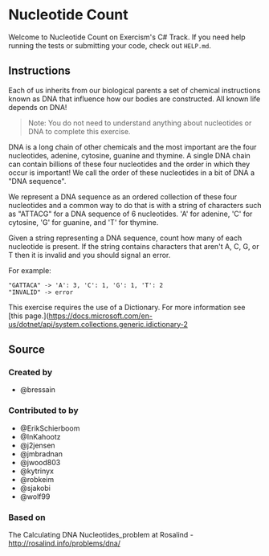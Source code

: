 # Nucleotide Count

Welcome to Nucleotide Count on Exercism's C# Track.
If you need help running the tests or submitting your code, check out `HELP.md`.

## Instructions

Each of us inherits from our biological parents a set of chemical instructions known as DNA that influence how our bodies are constructed. All known life depends on DNA!

> Note: You do not need to understand anything about nucleotides or DNA to complete this exercise.

DNA is a long chain of other chemicals and the most important are the four nucleotides, adenine, cytosine, guanine and thymine. A single DNA chain can contain billions of these four nucleotides and the order in which they occur is important!
We call the order of these nucleotides in a bit of DNA a "DNA sequence".

We represent a DNA sequence as an ordered collection of these four nucleotides and a common way to do that is with a string of characters such as "ATTACG" for a DNA sequence of 6 nucleotides.
'A' for adenine, 'C' for cytosine, 'G' for guanine, and 'T' for thymine.

Given a string representing a DNA sequence, count how many of each nucleotide is present.
If the string contains characters that aren't A, C, G, or T then it is invalid and you should signal an error.

For example:

```text
"GATTACA" -> 'A': 3, 'C': 1, 'G': 1, 'T': 2
"INVALID" -> error
```

This exercise requires the use of a Dictionary. For more information see
[this page.](https://docs.microsoft.com/en-us/dotnet/api/system.collections.generic.idictionary-2

## Source

### Created by

- @bressain

### Contributed to by

- @ErikSchierboom
- @InKahootz
- @j2jensen
- @jmbradnan
- @jwood803
- @kytrinyx
- @robkeim
- @sjakobi
- @wolf99

### Based on

The Calculating DNA Nucleotides_problem at Rosalind - http://rosalind.info/problems/dna/
